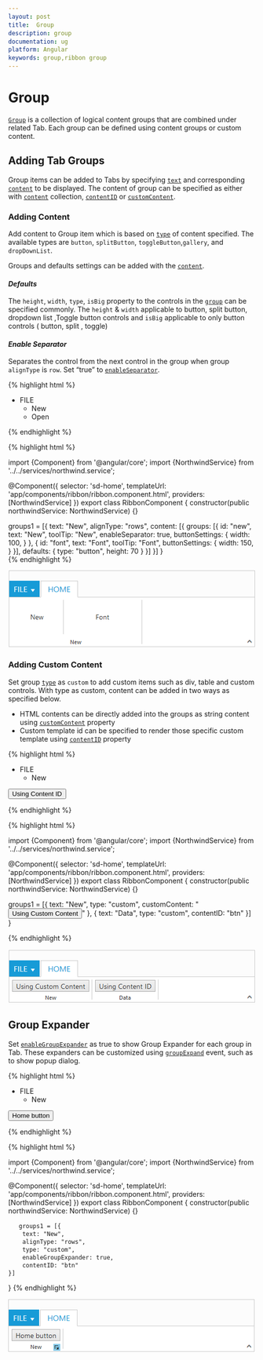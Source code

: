 ```yaml
---
layout: post
title:  Group
description: group
documentation: ug
platform: Angular
keywords: group,ribbon group
---
```


# Group

[`Group`](http://help.syncfusion.com/api/js/ejribbon#members:tabs-groups) is a collection of logical content groups that are combined under related Tab. Each group can be defined using content groups or custom content.

## Adding Tab Groups

Group items can be added to Tabs by specifying [`text`](http://help.syncfusion.com/api/js/ejribbon#members:tabs-groups-text) and corresponding [`content`](http://help.syncfusion.com/api/js/ejribbon#members:tabs-groups-content) to be displayed. The content of group can be specified as either with [`content`](http://help.syncfusion.com/api/js/ejribbon#members:tabs-groups-content) collection, [`contentID`](http://help.syncfusion.com/api/js/ejribbon#members:tabs-groups-contentid) or [`customContent`](http://help.syncfusion.com/api/js/ejribbon#members:tabs-groups-customcontent).

### Adding Content

Add content to Group item which is based on [`type`](http://help.syncfusion.com/api/js/ejribbon#members:tabs-groups-type) of content specified. The available types are `button`, `splitButton`, `toggleButton`,`gallery`, and `dropDownList`.

Groups and defaults settings can be added with the [`content`](http://help.syncfusion.com/api/js/ejribbon#members:tabs-groups-content).

#### _Defaults_

The `height`, `width`, `type`, `isBig` property to the controls in the [`group`](http://help.syncfusion.com/api/js/ejribbon#members:tabs-groups-content-groups) can be specified commonly.
The `height` & `width` applicable to button, split button, dropdown list ,Toggle button controls and `isBig` applicable to only button controls ( button, split , toggle)

#### _Enable Separator_ 

Separates the control from the next control in the group when group `alignType` is `row`. Set “true” to [`enableSeparator`](http://help.syncfusion.com/api/js/ejribbon#members:tabs-groups-content-groups-enableseparator).

{% highlight html %}

<ej-ribbon id="Default" width="500px" applicationTab.type="menu" applicationTab.menuItemID="ribbonmenu">
   <e-tabs>
        <e-tab id="home" text="HOME" [groups]="groups1">
        </e-tab>
   </e-tabs>
</ej-ribbon>
<ul id="ribbonmenu">
   <li>
        <a>FILE </a>
        <ul>
            <li><a>New</a></li>
            <li><a>Open</a></li>
        </ul>
   </li>
</ul> 

{% endhighlight %}

{% highlight html %}

import {Component} from '@angular/core';
import {NorthwindService} from '../../services/northwind.service';

@Component({
  selector: 'sd-home',
  templateUrl: 'app/components/ribbon/ribbon.component.html',
  providers: [NorthwindService]
})
export class RibbonComponent {
    constructor(public northwindService: NorthwindService) {}

groups1 = [{
        text: "New",
        alignType: "rows",
        content: [{
            groups: [{
                id: "new",
                text: "New",
                toolTip: "New",
                enableSeparator: true,
                buttonSettings: {
                    width: 100,
                }
                }, {
                    id: "font",
                    text: "Font",
                    toolTip: "Font",
                    buttonSettings: {
                        width: 150,
                    }
                }],
            defaults: {
                type: "button",
                height: 70
            }
        }]
   }]
  }    
{% endhighlight %}

![](Group_images/Group_img2.png)

### Adding Custom Content 

Set group [`type`](http://help.syncfusion.com/api/js/ejribbon#members:tabs-groups-type) as `custom` to add custom items such as div, table and custom controls. With type as custom, content can be added in two ways as specified below.

*	HTML contents can be directly added into the groups as string content using [`customContent`](http://help.syncfusion.com/api/js/ejribbon#members:tabs-groups-customcontent) property
*	Custom template id can be specified to render those specific custom template using [`contentID`](http://help.syncfusion.com/api/js/ejribbon#members:tabs-groups-contentid) property

{% highlight html %}

<ej-ribbon id="Default" width="500px" applicationTab.type="menu" applicationTab.menuItemID="ribbonmenu">
    <e-tabs>
        <e-tab id="home" text="HOME" [groups]="groups1">
        </e-tab>
    </e-tabs>
</ej-ribbon>

<ul id="ribbonmenu">
    <li>
        <a>FILE </a>
        <ul>
            <li><a>New</a></li>
        </ul>
    </li>
</ul>
<button id="btn">Using Content ID</button>

{% endhighlight %}

{% highlight html %}

import {Component} from '@angular/core';
import {NorthwindService} from '../../services/northwind.service';

@Component({
  selector: 'sd-home',
  templateUrl: 'app/components/ribbon/ribbon.component.html',
  providers: [NorthwindService]
})
export class RibbonComponent {
    constructor(public northwindService: NorthwindService) {}

groups1 = [{
        text: "New",
        type: "custom",
        customContent: "<button id='customContent'>Using Custom Content</button>"
     }, {
         text: "Data",
         type: "custom",
         contentID: "btn"
     }]
  }
      
{% endhighlight %}

![](Group_images/Group_img3.png)

## Group Expander

Set [`enableGroupExpander`](http://help.syncfusion.com/api/js/ejribbon#members:tabs-groups-enablegroupexpander) as true to show Group Expander for each group in Tab. These expanders can be customized using [`groupExpand`](http://help.syncfusion.com/api/js/ejribbon#events:groupexpand) event, such as to show popup dialog.

{% highlight html %}

<ej-ribbon id="Default" width="500px" applicationTab.type="menu" applicationTab.menuItemID="ribbonmenu">
    <e-tabs>
        <e-tab id="home" text="HOME" [groups]="groups1">
        </e-tab>
    </e-tabs>
</ej-ribbon>
<ul id="ribbonmenu">
    <li>
        <a>FILE </a>
        <ul>
            <li><a>New</a></li>
        </ul>
    </li>
</ul>
<button id="btn">Home button</button>

{% endhighlight %}

{% highlight html %}

import {Component} from '@angular/core';
import {NorthwindService} from '../../services/northwind.service';

@Component({
  selector: 'sd-home',
  templateUrl: 'app/components/ribbon/ribbon.component.html',
  providers: [NorthwindService]
})
export class RibbonComponent {
    constructor(public northwindService: NorthwindService) {}
    
       groups1 = [{
        text: "New",
        alignType: "rows",
        type: "custom",
        enableGroupExpander: true,
        contentID: "btn"
    }]
  }
{% endhighlight %}

![](Group_images/Group_img4.png)

